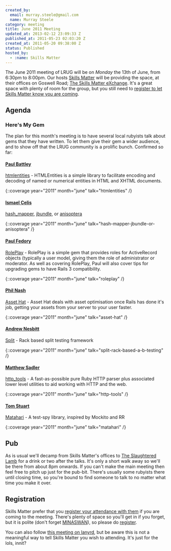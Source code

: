```yaml
---
created_by:
  email: murray.steele@gmail.com
  name: Murray Steele
category: meeting
title: June 2011 Meeting
updated_at: 2013-02-12 23:09:33 Z
published_at: 2011-05-23 02:03:20 Z
created_at: 2011-05-20 09:38:00 Z
status: Published
hosted_by:
  - :name: Skills Matter
---
```


The June 2011 meeting of LRUG will be on *Monday* the 13th of June, from 6:30pm to 8:00pm.  Our hosts [Skills Matter](http://skillsmatter.com/) will be providing the space, at their offices on Goswell Road; [The Skills Matter eXchange](http://skillsmatter.com/location-details/design-architecture/484/96).  It's a great space with plenty of room for the group, but you still need to <a href="#jun11registration">register to let Skills Matter know you are coming</a>.

## Agenda

### Here's My Gem

The plan for this month's meeting is to have several local rubyists talk about gems that they have written.  To let them give their gem a wider audience, and to show off that the LRUG community is a prolific bunch.  Confirmed so far:

#### [Paul Battley](http://po-ru.com/)

[htmlentities](http://rubygems.org/gems/htmlentities) - HTMLEntities is a simple library to facilitate encoding and decoding of named or numerical entities in HTML and XHTML documents.

{::coverage year="2011" month="june" talk="htmlentities" /}

#### [Ismael Celis](http://home.ismaelcelis.com/)

[hash_mapper](http://rubygems.org/gems/hash_mapper), [jbundle](http://rubygems.org/gems/jbundle), or [anisoptera](https://github.com/ismasan/anisoptera)

{::coverage year="2011" month="june" talk="hash-mapper-jbundle-or-anisoptera" /}

#### [Paul Fedory](http://paulfedory.com/)

[RolePlay](http://rubygems.org/gems/role_play) - RolePlay is a simple gem that provides roles for ActiveRecord objects (typically a user model, giving them the role of administrator or moderator.  As well as covering RolePlay, Paul will also cover tips for upgrading gems to have Rails 3 compatibility.

{::coverage year="2011" month="june" talk="roleplay" /}

#### [Phil Nash](http://twitter.com/philnash)

[Asset Hat](http://rubygems.org/gems/asset_hat) - Asset Hat deals with asset optimisation once Rails has done it's job, getting your assets from your server to your user faster.

{::coverage year="2011" month="june" talk="asset-hat" /}

#### [Andrew Nesbitt](http://teabass.com/)

[Split](http://rubygems.org/gems/split) - Rack based split testing framework

{::coverage year="2011" month="june" talk="split-rack-based-a-b-testing" /}

#### [Matthew Sadler](http://sourcetagsandcodes.com/)

[http_tools](http://rubygems.org/gems/http_tools) - A fast-as-possible pure Ruby HTTP parser plus associated lower level utilities to aid working with HTTP and the web.

{::coverage year="2011" month="june" talk="http-tools" /}

#### [Tom Stuart](http://mortice.github.com/)

[Matahari](http://rubygems.org/gems/matahari) - A test-spy library, inspired by Mockito and RR

{::coverage year="2011" month="june" talk="matahari" /}

## Pub

As is usual we'll decamp from Skills Matter's offices to [The Slaughtered Lamb](http://www.theslaughteredlambpub.com/) for a drink or two after the talks.  It's only a short walk away so we'll be there from about 8pm onwards.  If you can't make the main meeting then feel free to pitch up just for the pub-bit.  There's usually some rubyists there until closing time, so you're bound to find someone to talk to no matter what time you make it over.

Registration <a name="jun11registration">&nbsp;</a>
---------------------------------------------------

Skills Matter prefer that you [register your attendance with them](http://skillsmatter.com/expert-profile/ajax-ria/various-speakers) if you are coming to the meeting.  There's plenty of space so you'll get in if you forget, but it is polite (don't forget [MINASWAN](http://oreilly.com/ruby/excerpts/ruby-learning-rails/ruby-glossary.html#I_indexterm_d1e32036)), so please do [register](http://skillsmatter.com/expert-profile/ajax-ria/various-speakers).

You can also follow [this meeting on lanyrd](http://lanyrd.com/2011/lrug-june/), but be aware this is not a meaningful way to tell Skills Matter you wish to attending.  It's just for the lols, innit?

